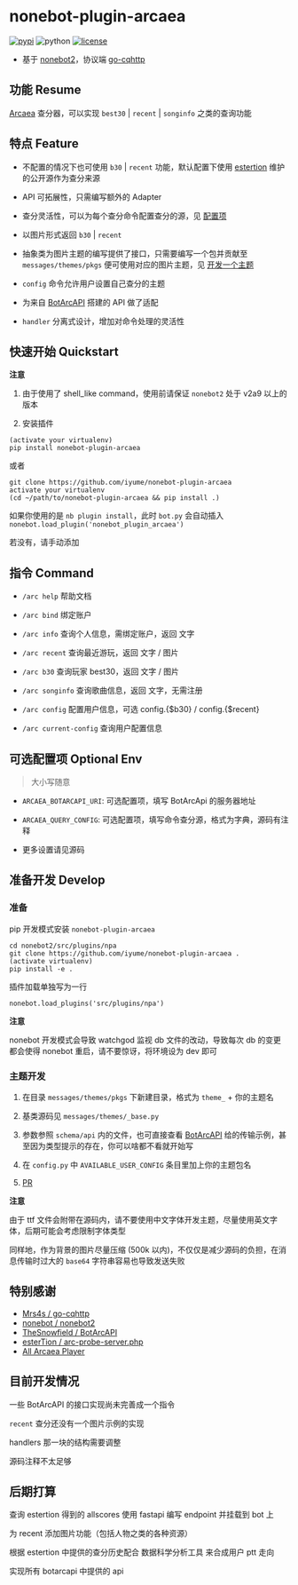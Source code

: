# nonebot-plugin-arcaea

[![pypi](https://img.shields.io/pypi/v/nonebot-plugin-arcaea.svg)](https://pypi.org/project/nonebot-plugin-arcaea/)
![python](https://img.shields.io/pypi/pyversions/nonebot-plugin-arcaea)
[![license](https://img.shields.io/github/license/iyume/nonebot-plugin-arcaea.svg)](https://raw.githubusercontent.com/iyume/nonebot-plugin-arcaea/main/LICENSE)

- 基于 [nonebot2](https://github.com/nonebot/nonebot2)，协议端 [go-cqhttp](https://github.com/Mrs4s/go-cqhttp)

## 功能 Resume

[Arcaea](https://mzh.moegirl.org.cn/zh-hans/Arcaea) 查分器，可以实现 `best30` | `recent` | `songinfo` 之类的查询功能

## 特点 Feature

- 不配置的情况下也可使用 `b30` | `recent` 功能，默认配置下使用 [estertion](https://gist.github.com/esterTion/c673a5e2547cd54c202f129babaf601d) 维护的公开源作为查分来源

- API 可拓展性，只需编写额外的 Adapter

- 查分灵活性，可以为每个查分命令配置查分的源，见 [配置项](#可选配置项-Optional-Env)

- 以图片形式返回 `b30` | `recent`

- 抽象类为图片主题的编写提供了接口，只需要编写一个包并贡献至 `messages/themes/pkgs` 便可使用对应的图片主题，见 [开发一个主题](#准备开发-develop)

- `config` 命令允许用户设置自己查分的主题

- 为来自 [BotArcAPI](https://github.com/TheSnowfield/BotArcAPI) 搭建的 API 做了适配

- `handler` 分离式设计，增加对命令处理的灵活性

## 快速开始 Quickstart

**注意**

1. 由于使用了 shell_like command，使用前请保证 `nonebot2` 处于 v2a9 以上的版本

2. 安装插件

```
(activate your virtualenv)
pip install nonebot-plugin-arcaea
```

或者

```
git clone https://github.com/iyume/nonebot-plugin-arcaea
activate your virtualenv
(cd ~/path/to/nonebot-plugin-arcaea && pip install .)
```

如果你使用的是 `nb plugin install`，此时 `bot.py` 会自动插入 `nonebot.load_plugin('nonebot_plugin_arcaea')`

若没有，请手动添加

## 指令 Command

- `/arc help` 帮助文档

- `/arc bind` 绑定账户

- `/arc info` 查询个人信息，需绑定账户，返回 文字

- `/arc recent` 查询最近游玩，返回 文字 / 图片

- `/arc b30` 查询玩家 best30，返回 文字 / 图片

- `/arc songinfo` 查询歌曲信息，返回 文字，无需注册

- `/arc config` 配置用户信息，可选 config.{$b30} / config.{$recent}

- `/arc current-config` 查询用户配置信息

## 可选配置项 Optional Env

> 大小写随意

- `ARCAEA_BOTARCAPI_URI`: 可选配置项，填写 BotArcApi 的服务器地址

- `ARCAEA_QUERY_CONFIG`: 可选配置项，填写命令查分源，格式为字典，源码有注释

- 更多设置请见源码

## 准备开发 Develop

### 准备

pip 开发模式安装 `nonebot-plugin-arcaea`

```
cd nonebot2/src/plugins/npa
git clone https://github.com/iyume/nonebot-plugin-arcaea .
(activate virtualenv)
pip install -e .
```

插件加载单独写为一行

```
nonebot.load_plugins('src/plugins/npa')
```

**注意**

nonebot 开发模式会导致 watchgod 监视 db 文件的改动，导致每次 db 的变更都会使得 nonebot 重启，请不要惊讶，将环境设为 dev 即可

### 主题开发

1. 在目录 `messages/themes/pkgs` 下新建目录，格式为 `theme_` + 你的主题名

2. 基类源码见 `messages/themes/_base.py`

3. 参数参照 `schema/api` 内的文件，也可直接查看 [BotArcAPI](https://github.com/TheSnowfield/BotArcAPI/wiki) 给的传输示例，甚至因为类型提示的存在，你可以啥都不看就开始写

4. 在 `config.py` 中 `AVAILABLE_USER_CONFIG` 条目里加上你的主题包名

5. [PR](https://github.com/iyume/nonebot-plugin-arcaea/pulls)

**注意**

由于 ttf 文件会附带在源码内，请不要使用中文字体开发主题，尽量使用英文字体，后期可能会考虑限制字体类型

同样地，作为背景的图片尽量压缩 (500k 以内)，不仅仅是减少源码的负担，在消息传输时过大的 `base64` 字符串容易也导致发送失败

## 特别感谢

- [Mrs4s / go-cqhttp](https://github.com/Mrs4s/go-cqhttp)
- [nonebot / nonebot2](https://github.com/nonebot/nonebot2)
- [TheSnowfield / BotArcAPI](https://github.com/TheSnowfield/BotArcAPI)
- [esterTion / arc-probe-server.php](https://gist.github.com/esterTion/c673a5e2547cd54c202f129babaf601d)
- [All Arcaea Player](https://arcaea.lowiro.com)

## 目前开发情况

一些 BotArcAPI 的接口实现尚未完善成一个指令

`recent` 查分还没有一个图片示例的实现

handlers 那一块的结构需要调整

源码注释不太足够

## 后期打算

查询 estertion 得到的 allscores 使用 fastapi 编写 endpoint 并挂载到 bot 上

为 recent 添加图片功能（包括人物之类的各种资源）

根据 estertion 中提供的查分历史配合 数据科学分析工具 来合成用户 ptt 走向

实现所有 botarcapi 中提供的 api

